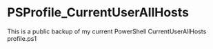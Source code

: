 # PSProfile_CurrentUserAllHosts
This is a public backup of my current PowerShell CurrentUserAllHosts profile.ps1
